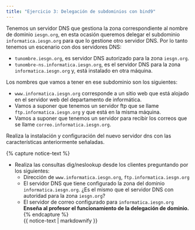 ```yaml
---
title: "Ejercicio 3: Delegación de subdominios con bind9"
---
```


Tenemos un servidor DNS que gestiona la zona correspondiente al nombre de dominio ``iesgn.org``, en esta ocasión queremos delegar el subdominio ``informatica.iesgn.org`` para que lo gestione otro servidor DNS. Por lo tanto tenemos un escenario con dos servidores DNS:

* ``tunombre.iesgn.org``, es servidor DNS autorizado para la zona ``iesgn.org``.
* ``tunombre-ns.informatica.iesgn.org``, es el servidor DNS para la zona ``informatica.iesgn.org`` y, está instalado en otra máquina.

Los nombres que vamos a tener en ese subdominio son los siguientes:

* ``www.informatica.iesgn.org`` corresponde a un sitio web que está alojado en el servidor web del departamento de informática.
* Vamos a suponer que tenemos un servidor ftp que se llame ``ftp.informatica.iesgn.org`` y que está en la misma máquina.
* Vamos a suponer que tenemos un servidor para recibir los correos que se llame ``correo.informatica.iesgn.org``.

Realiza la instalación y configuración del nuevo servidor dns con las características anteriormente señaladas.

{% capture notice-text %}

* Realiza las consultas dig/neslookup desde los clientes preguntando por los siguientes:	
	* Dirección de ``www.informatica.iesgn.org``, ``ftp.informatica.iesgn.org``
	* El servidor DNS que tiene configurado la zona del dominio ``informatica.iesgn.org``. ¿Es el mismo que el servidor DNS con autoridad para la zona ``iesgn.org``?
	* El servidor de correo configurado para ``informatica.iesgn.org``
**Enseña al profesor el funcionamiento de la delegación de dominio.**
{% endcapture %}<div class="notice--info">{{ notice-text | markdownify }}</div>


